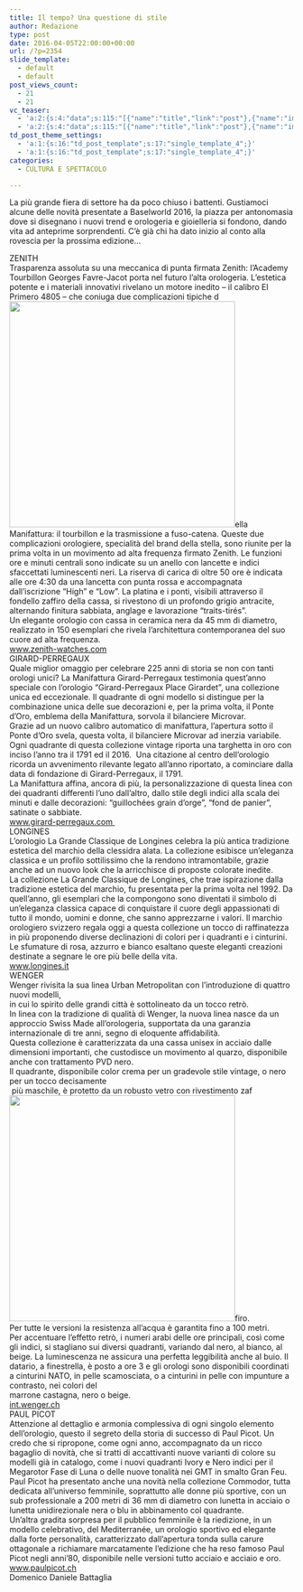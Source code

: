 ```yaml
---
title: Il tempo? Una questione di stile
author: Redazione
type: post
date: 2016-04-05T22:00:00+00:00
url: /?p=2354
slide_template:
  - default
  - default
post_views_count:
  - 21
  - 21
vc_teaser:
  - 'a:2:{s:4:"data";s:115:"[{"name":"title","link":"post"},{"name":"image","image":"featured","link":"none"},{"name":"text","mode":"excerpt"}]";s:7:"bgcolor";s:0:"";}'
  - 'a:2:{s:4:"data";s:115:"[{"name":"title","link":"post"},{"name":"image","image":"featured","link":"none"},{"name":"text","mode":"excerpt"}]";s:7:"bgcolor";s:0:"";}'
td_post_theme_settings:
  - 'a:1:{s:16:"td_post_template";s:17:"single_template_4";}'
  - 'a:1:{s:16:"td_post_template";s:17:"single_template_4";}'
categories:
  - CULTURA E SPETTACOLO

---
```

La più grande fiera di settore ha da poco chiuso i battenti. Gustiamoci alcune delle novità presentate a Baselworld 2016, la piazza per antonomasia dove si disegnano i nuovi trend e orologeria e gioielleria si fondono, dando vita ad anteprime sorprendenti. C&#8217;è già chi ha dato inizio al conto alla rovescia per la prossima edizione&#8230;

<div>
</div>

<div>
</div>

<div>
  ZENITH
</div>

<div>
  Trasparenza assoluta su una meccanica di punta firmata Zenith: l’Academy Tourbillon Georges Favre-Jacot porta nel futuro l&#8217;alta orologeria. L&#8217;estetica potente e i materiali innovativi rivelano un motore inedito – il calibro El Primero 4805 – che coniuga due complicazioni tipiche d<img decoding="async" loading="lazy" src="/FCKFiles/49_2520_480598_R576 4.jpg" alt="" width="400" height="400" />ella Manifattura: il tourbillon e la trasmissione a fuso-catena. Queste due complicazioni orologiere, specialità del brand della stella, sono riunite per la prima volta in un movimento ad alta frequenza firmato Zenith. Le funzioni ore e minuti centrali sono indicate su un anello con lancette e indici sfaccettati luminescenti neri. La riserva di carica di oltre 50 ore è indicata alle ore 4:30 da una lancetta con punta rossa e accompagnata dall&#8217;iscrizione &#8220;High&#8221; e &#8220;Low&#8221;. La platina e i ponti, visibili attraverso il fondello zaffiro della cassa, si rivestono di un profondo grigio antracite, alternando finitura sabbiata, anglage e lavorazione &#8220;traits-tirés&#8221;.
</div>

<div>
  Un elegante orologio con cassa in ceramica nera da 45 mm di diametro, realizzato in 150 esemplari che rivela l&#8217;architettura contemporanea del suo cuore ad alta frequenza.
</div>

<div>
</div>

<div>
  <a href="https://www.zenith-watches.com">www.zenith-watches.com</a>
</div>

<div>
</div>

<div>
</div>

<div>
  GIRARD-PERREGAUX
</div>

<div>
</div>

<div>
  Quale miglior omaggio per celebrare 225 anni di storia se non con tanti orologi unici? La Manifattura Girard-Perregaux testimonia quest’anno speciale con l’orologio “Girard-Perregaux Place Girardet”, una collezione unica ed eccezionale. Il quadrante di ogni modello si distingue per la combinazione unica delle sue decorazioni e, per la prima volta, il Ponte d’Oro, emblema della Manifattura, sorvola il bilanciere Microvar.
</div>

<div>
  Grazie ad un nuovo calibro automatico di manifattura, l’apertura sotto il Ponte d’Oro svela, questa volta, il bilanciere Microvar ad inerzia variabile. Ogni quadrante di questa collezione vintage riporta una targhetta in oro con inciso l’anno tra il 1791 ed il 2016.  Una citazione al centro dell’orologio ricorda un avvenimento rilevante legato all’anno riportato, a cominciare dalla data di fondazione di Girard-Perregaux, il 1791.
</div>

<div>
  La Manifattura affina, ancora di più, la personalizzazione di questa linea con dei quadranti differenti l’uno dall’altro, dallo stile degli indici alla scala dei minuti e dalle decorazioni: “guillochées grain d’orge”, “fond de panier”, satinate o sabbiate.
</div>

<div>
  <a href="https://www.girard-perregaux.com ">www.girard-perregaux.com </a>
</div>

<div>
</div>

<div>
  LONGINES
</div>

<div>
</div>

<div>
  L’orologio La Grande Classique de Longines celebra la più antica tradizione estetica del marchio della clessidra alata. La collezione esibisce un’eleganza classica e un profilo sottilissimo che la rendono intramontabile, grazie anche ad un nuovo look che la arricchisce di proposte colorate inedite.
</div>

<div>
  La collezione La Grande Classique de Longines, che trae ispirazione dalla tradizione estetica del marchio, fu presentata per la prima volta nel 1992. Da quell’anno, gli esemplari che la compongono sono diventati il simbolo di un’eleganza classica capace di conquistare il cuore degli appassionati di tutto il mondo, uomini e donne, che sanno apprezzarne i valori. Il marchio orologiero svizzero regala oggi a questa collezione un tocco di raffinatezza in più proponendo diverse declinazioni di colori per i quadranti e i cinturini. Le sfumature di rosa, azzurro e bianco esaltano queste eleganti creazioni destinate a segnare le ore più belle della vita.
</div>

<div>
</div>

<div>
  <a href="https://www.longines.it">www.longines.it</a>
</div>

<div>
</div>

<div>
  WENGER
</div>

<div>
  Wenger rivisita la sua linea Urban Metropolitan con l&#8217;introduzione di quattro nuovi modelli,
</div>

<div>
  in cui lo spirito delle grandi città è sottolineato da un tocco retrò.
</div>

<div>
  In linea con la tradizione di qualità di Wenger, la nuova linea nasce da un approccio Swiss Made all’orologeria, supportata da una garanzia internazionale di tre anni, segno di eloquente affidabilità.
</div>

<div>
  Questa collezione è caratterizzata da una cassa unisex in acciaio dalle dimensioni importanti, che custodisce un movimento al quarzo, disponibile anche con trattamento PVD nero.
</div>

<div>
  Il quadrante, disponibile color crema per un gradevole stile vintage, o nero per un tocco decisamente
</div>

<div>
   più maschile, è protetto da un robusto vetro con rivestimento zaf<img decoding="async" loading="lazy" src="/FCKFiles/PR_Urban Metropolitan_1041_136_2 - Copia - Copia.jpg" alt="" width="400" height="400" />firo.
</div>

<div>
  Per tutte le versioni la resistenza all&#8217;acqua è garantita fino a 100 metri.
</div>

<div>
  Per accentuare l&#8217;effetto retrò, i numeri arabi delle ore principali, così come gli indici, si stagliano sui diversi quadranti, variando dal nero, al bianco, al beige. La luminescenza ne assicura una perfetta leggibilità anche al buio. Il datario, a finestrella, è posto a ore 3 e gli orologi sono disponibili coordinati a cinturini NATO, in pelle scamosciata, o a cinturini in pelle con impunture a contrasto, nei colori del
</div>

<div>
  marrone castagna, nero o beige.
</div>

<div>
</div>

<div>
  <a href="https://int.wenger.ch">int.wenger.ch</a>
</div>

<div>
</div>

<div>
  PAUL PICOT
</div>

<div>
  Attenzione al dettaglio e armonia complessiva di ogni singolo elemento dell’orologio, questo il segreto della storia di successo di Paul Picot. Un credo che si ripropone, come ogni anno, accompagnato da un ricco bagaglio di novità, che si tratti di accattivanti nuove varianti di colore su modelli già in catalogo, come i nuovi quadranti Ivory e Nero indici per il Megarotor Fase di Luna o delle nuove tonalità nei GMT in smalto Gran Feu.
</div>

<div>
  Paul Picot ha presentato anche una novità nella collezione Commodor, tutta dedicata all&#8217;universo femminile, soprattutto alle donne più sportive, con un sub professionale a 200 metri di 36 mm di diametro con lunetta in acciaio o lunetta unidirezionale nera o blu in abbinamento col quadrante.
</div>

<div>
  Un&#8217;altra gradita sorpresa per il pubblico femminile è la riedizione, in un modello celebrativo, del Mediterranée, un orologio sportivo ed elegante dalla forte personalità, caratterizzato dall’apertura tonda sulla carure ottagonale a richiamare marcatamente l’edizione che ha reso famoso Paul Picot negli anni’80, disponibile nelle versioni tutto acciaio e acciaio e oro.
</div>

<div>
</div>

<div>
  <a href="https://www.paulpicot.ch">www.paulpicot.ch</a>
</div>

<div>
</div>

<div>
  Domenico Daniele Battaglia
</div>

<div>
</div>